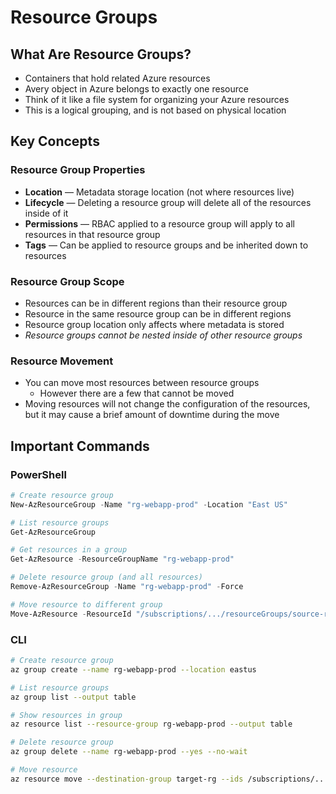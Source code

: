# Resource Groups

## What Are Resource Groups?

- Containers that hold related Azure resources
- Avery object in Azure belongs to exactly one resource
- Think of it like a file system for organizing your Azure resources
- This is a logical grouping, and is not based on physical location

## Key Concepts

### Resource Group Properties

- **Location** — Metadata storage location (not where resources live)
- **Lifecycle** — Deleting a resource group will delete all of the resources inside of it
- **Permissions** — RBAC applied to a resource group will apply to all resources in that resource group
- **Tags** — Can be applied to resource groups and be inherited down to resources

### Resource Group Scope

- Resources can be in different regions than their resource group
- Resource in the same resource group can be in different regions
- Resource group location only affects where metadata is stored
- *Resource groups cannot be nested inside of other resource groups*

### Resource Movement

- You can move most resources between resource groups
  - However there are a few that cannot be moved
- Moving resources will not change the configuration of the resources, but it may cause a brief amount of downtime during the move

## Important Commands

### PowerShell

``` powershell
# Create resource group
New-AzResourceGroup -Name "rg-webapp-prod" -Location "East US"

# List resource groups
Get-AzResourceGroup

# Get resources in a group
Get-AzResource -ResourceGroupName "rg-webapp-prod"

# Delete resource group (and all resources)
Remove-AzResourceGroup -Name "rg-webapp-prod" -Force

# Move resource to different group
Move-AzResource -ResourceId "/subscriptions/.../resourceGroups/source-rg/providers/Microsoft.Compute/virtualMachines/vm1" -DestinationResourceGroupName "target-rg"
```

### CLI

```bash
# Create resource group
az group create --name rg-webapp-prod --location eastus

# List resource groups
az group list --output table

# Show resources in group
az resource list --resource-group rg-webapp-prod --output table

# Delete resource group
az group delete --name rg-webapp-prod --yes --no-wait

# Move resource
az resource move --destination-group target-rg --ids /subscriptions/.../resourceGroups/source-rg/providers/Microsoft.Compute/virtualMachines/vm1
```